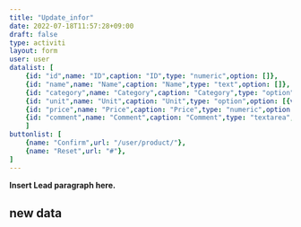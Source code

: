 ```yaml
---
title: "Update_infor"
date: 2022-07-18T11:57:28+09:00
draft: false
type: activiti
layout: form
user: user
datalist: [
    {id: "id",name: "ID",caption: "ID",type: "numeric",option: []},
    {id: "name",name: "Name",caption: "Name",type: "text",option: []},
    {id: "category",name: "Category",caption: "Category",type: "option",option: [{value: "b",text: "Watch"},{value: "p",text: "Picture"}]},
    {id: "unit",name: "Unit",caption: "Unit",type: "option",option: [{value: "k",text: "KG"},{value: "b",text: "Box"}]},
    {id: "price",name: "Price",caption: "Price",type: "numeric",option: []},
    {id: "comment",name: "Comment",caption: "Comment",type: "textarea",option: []}
    ]
buttonlist: [
    {name: "Confirm",url: "/user/product/"},
    {name: "Reset",url: "#"},
]
---
```


**Insert Lead paragraph here.**

## new data

